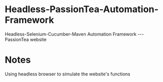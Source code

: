 # Headless-PassionTea-Automation-Framework
Headless-Selenium-Cucumber-Maven Automation Framework --- PassionTea website

# Notes
Using headless browser to simulate the website's functions
